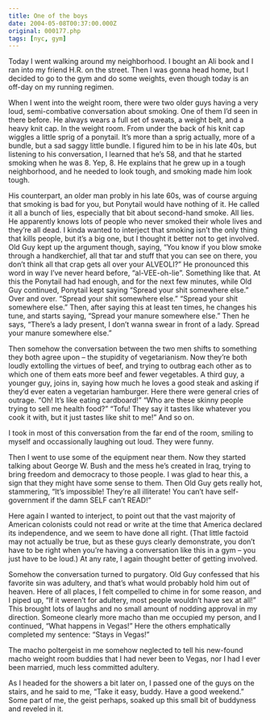```yaml
---
title: One of the boys
date: 2004-05-08T00:37:00.000Z
original: 000177.php
tags: [nyc, gym]
---
```


Today I went walking around my neighborhood. I bought an Ali book and I ran into my friend H.R. on the street. Then I was gonna head home, but I decided to go to the gym and do some weights, even though today is an off-day on my running regimen.

When I went into the weight room, there were two older guys having a very loud, semi-combative conversation about smoking. One of them I’d seen in there before. He always wears a full set of sweats, a weight belt, and a heavy knit cap. In the weight room. From under the back of his knit cap wiggles a little sprig of a ponytail. It’s more than a sprig actually, more of a bundle, but a sad saggy little bundle. I figured him to be in his late 40s, but listening to his conversation, I learned that he’s 58, and that he started smoking when he was 8. Yep, 8. He explains that he grew up in a tough neighborhood, and he needed to look tough, and smoking made him look tough.

His counterpart, an older man probly in his late 60s, was of course arguing that smoking is bad for you, but Ponytail would have nothing of it. He called it all a bunch of lies, especially that bit about second-hand smoke. All lies. He apparently knows lots of people who never smoked their whole lives and they’re all dead. I kinda wanted to interject that smoking isn’t the only thing that kills people, but it’s a big one, but I thought it better not to get involved. Old Guy kept up the argument though, saying, “You know if you blow smoke through a handkerchief, all that tar and stuff that you can see on there, you don’t think all that crap gets all over your ALVEOLI?” He pronounced this word in way I’ve never heard before, “al-VEE-oh-lie”. Something like that. At this the Ponytail had had enough, and for the next few minutes, while Old Guy continued, Ponytail kept saying “Spread your shit somewhere else.” Over and over. “Spread your shit somewhere else.” “Spread your shit somewhere else.” Then, after saying this at least ten times, he changes his tune, and starts saying, “Spread your manure somewhere else.” Then he says, “There’s a lady present, I don’t wanna swear in front of a lady. Spread your manure somewhere else.”

Then somehow the conversation between the two men shifts to something they both agree upon – the stupidity of vegetarianism. Now they’re both loudly extolling the virtues of beef, and trying to outbrag each other as to which one of them eats more beef and fewer vegetables. A third guy, a younger guy, joins in, saying how much he loves a good steak and asking if they’d ever eaten a vegetarian hamburger. Here there were general cries of outrage. “Oh! It’s like eating cardboard!” “Who are these skinny people trying to sell me health food?” “Tofu! They say it tastes like whatever you cook it with, but it just tastes like shit to me!” And so on.

I took in most of this conversation from the far end of the room, smiling to myself and occassionally laughing out loud. They were funny.

Then I went to use some of the equipment near them. Now they started talking about George W. Bush and the mess he’s created in Iraq, trying to bring freedom and democracy to those people. I was glad to hear this, a sign that they might have some sense to them. Then Old Guy gets really hot, stammering, “It’s impossible! They’re all illiterate! You can’t have self-government if the damn SELF can’t READ!”

Here again I wanted to interject, to point out that the vast majority of American colonists could not read or write at the time that America declared its independence, and we seem to have done all right. (That little factoid may not actually be true, but as these guys clearly demonstrate, you don’t have to be right when you’re having a conversation like this in a gym – you just have to be loud.) At any rate, I again thought better of getting involved.

Somehow the conversation turned to purgatory. Old Guy confessed that his favorite sin was adultery, and that’s what would probably hold him out of heaven. Here of all places, I felt compelled to chime in for some reason, and I piped up, “If it weren’t for adultery, most people wouldn’t have sex at all!” This brought lots of laughs and no small amount of nodding approval in my direction. Someone clearly more macho than me occupied my person, and I continued, “What happens in Vegas!” Here the others emphatically completed my sentence: “Stays in Vegas!”

The macho poltergeist in me somehow neglected to tell his new-found macho weight room buddies that I had never been to Vegas, nor I had I ever been married, much less committed adultery.

As I headed for the showers a bit later on, I passed one of the guys on the stairs, and he said to me, “Take it easy, buddy. Have a good weekend.” Some part of me, the geist perhaps, soaked up this small bit of buddyness and reveled in it.
